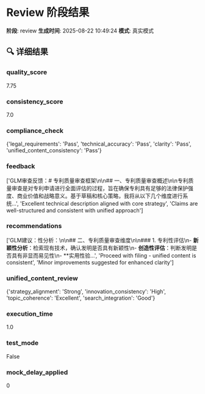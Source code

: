 # Review 阶段结果

**阶段**: review
**生成时间**: 2025-08-22 10:49:24
**模式**: 真实模式

## 🔍 详细结果

### quality_score
7.75

### consistency_score
7.0

### compliance_check
{'legal_requirements': 'Pass', 'technical_accuracy': 'Pass', 'clarity': 'Pass', 'unified_content_consistency': 'Pass'}

### feedback
['GLM审查反馈：# 专利质量审查框架\n\n## 一、专利质量审查概述\n\n专利质量审查是对专利申请进行全面评估的过程，旨在确保专利具有足够的法律保护强度、商业价值和战略意义。基于草稿和核心策略，我将从以下几个维度进行系统...', 'Excellent technical description aligned with core strategy', 'Claims are well-structured and consistent with unified approach']

### recommendations
['GLM建议：性分析：\n\n## 二、专利质量审查维度\n\n### 1. 专利性评估\n- **新颖性分析**：检索现有技术，确认发明是否具有新颖性\n- **创造性评估**：判断发明是否具有非显而易见性\n- **实用性验...', 'Proceed with filing - unified content is consistent', 'Minor improvements suggested for enhanced clarity']

### unified_content_review
{'strategy_alignment': 'Strong', 'innovation_consistency': 'High', 'topic_coherence': 'Excellent', 'search_integration': 'Good'}

### execution_time
1.0

### test_mode
False

### mock_delay_applied
0

